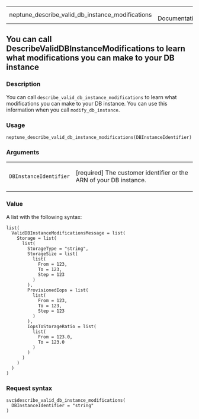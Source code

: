 <table style="width: 100%;">
<tbody>
<tr class="odd">
<td>neptune_describe_valid_db_instance_modifications</td>
<td style="text-align: right;">R Documentation</td>
</tr>
</tbody>
</table>

## You can call DescribeValidDBInstanceModifications to learn what modifications you can make to your DB instance

### Description

You can call `describe_valid_db_instance_modifications` to learn what
modifications you can make to your DB instance. You can use this
information when you call `modify_db_instance`.

### Usage

    neptune_describe_valid_db_instance_modifications(DBInstanceIdentifier)

### Arguments

<table>
<colgroup>
<col style="width: 35%" />
<col style="width: 65%" />
</colgroup>
<tbody>
<tr class="odd">
<td><code
id="neptune_describe_valid_db_instance_modifications_:_DBInstanceIdentifier">DBInstanceIdentifier</code></td>
<td><p>[required] The customer identifier or the ARN of your DB
instance.</p></td>
</tr>
</tbody>
</table>

### Value

A list with the following syntax:

    list(
      ValidDBInstanceModificationsMessage = list(
        Storage = list(
          list(
            StorageType = "string",
            StorageSize = list(
              list(
                From = 123,
                To = 123,
                Step = 123
              )
            ),
            ProvisionedIops = list(
              list(
                From = 123,
                To = 123,
                Step = 123
              )
            ),
            IopsToStorageRatio = list(
              list(
                From = 123.0,
                To = 123.0
              )
            )
          )
        )
      )
    )

### Request syntax

    svc$describe_valid_db_instance_modifications(
      DBInstanceIdentifier = "string"
    )
